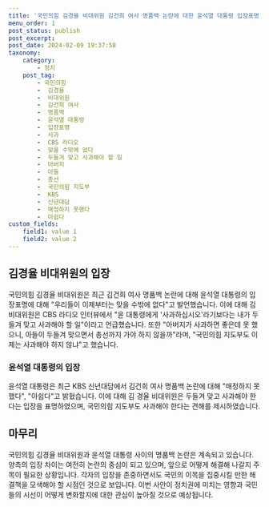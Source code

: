 ```yaml
---
title: '국민의힘 김경율 비대위원 김건희 여사 명품백 논란에 대한 윤석열 대통령 입장표명'
menu_order: 1
post_status: publish
post_excerpt: 
post_date: 2024-02-09 19:37:58
taxonomy:
    category:
        - 정치
    post_tag:
        - 국민의힘
        -  김경율
        -  비대위원
        -  김건희 여사
        -  명품백
        -  윤석열 대통령
        -  입장표명
        -  사과
        -  CBS 라디오
        -  맞을 수밖에 없다
        -  두들겨 맞고 사과해야 할 일
        -  아버지
        -  아들
        -  총선
        -  국민의힘 지도부
        -  KBS
        -  신년대담
        -  매정하지 못했다
        -  아쉽다
custom_fields:
    field1: value 1
    field2: value 2
---
```


## 김경율 비대위원의 입장
국민의힘 김경율 비대위원은 최근 김건희 여사 명품백 논란에 대해 윤석열 대통령의 입장표명에 대해 "우리들이 이제부터는 맞을 수밖에 없다"고 발언했습니다. 이에 대해 김 비대위원은 CBS 라디오 인터뷰에서 "윤 대통령에게 '사과하십시오'라기보다는 내가 두들겨 맞고 사과해야 할 일"이라고 언급했습니다. 또한 "아버지가 사과하면 좋은데 못 했으니, 아들이 두들겨 맞으면서 총선까지 가야 하지 않을까"라며, "국민의힘 지도부도 이제는 사과해야 하지 않냐"고 했습니다.
### 윤석열 대통령의 입장
윤석열 대통령은 최근 KBS 신년대담에서 김건희 여사 명품백 논란에 대해 "매정하지 못했다", "아쉽다"고 밝혔습니다. 이에 대해 김 경율 비대위원은 두들겨 맞고 사과해야 한다는 입장을 표명하였으며, 국민의힘 지도부도 사과해야 한다는 견해를 제시하였습니다.
## 마무리
국민의힘 김경율 비대위원과 윤석열 대통령 사이의 명품백 논란은 계속되고 있습니다. 양측의 입장 차이는 여전히 논란의 중심이 되고 있으며, 앞으로 어떻게 해결해 나갈지 주목이 필요한 상황입니다. 각자의 입장을 존중하면서도 국민의 이목을 집중시킬 만한 해결책을 모색해야 할 시점인 것으로 보입니다. 이번 사안이 정치권에 미치는 영향과 국민들의 시선이 어떻게 변화할지에 대한 관심이 높아질 것으로 예상됩니다.
